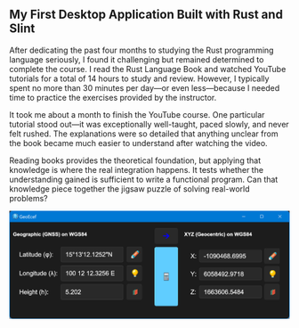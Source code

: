 ## My First Desktop Application Built with Rust and Slint
After dedicating the past four months to studying the Rust programming language seriously, I found it challenging but remained determined to complete the course. I read the Rust Language Book and watched YouTube tutorials for a total of 14 hours to study and review. However, I typically spent no more than 30 minutes per day—or even less—because I needed time to practice the exercises provided by the instructor.

It took me about a month to finish the YouTube course. One particular tutorial stood out—it was exceptionally well-taught, paced slowly, and never felt rushed. The explanations were so detailed that anything unclear from the book became much easier to understand after watching the video.

Reading books provides the theoretical foundation, but applying that knowledge is where the real integration happens. It tests whether the understanding gained is sufficient to write a functional program. Can that knowledge piece together the jigsaw puzzle of solving real-world problems?

![GeoEcef](https://github.com/pbroboto/geoecef/blob/main/images/geoecef_feature_image.png)
